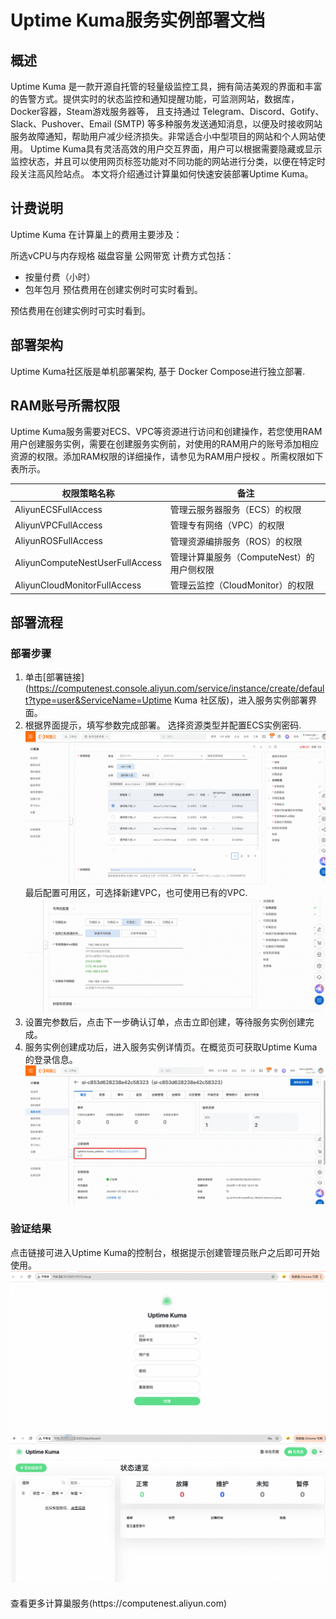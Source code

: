 # Uptime Kuma服务实例部署文档

## 概述


Uptime Kuma 是一款开源自托管的轻量级监控工具，拥有简洁美观的界面和丰富的告警方式。提供实时的状态监控和通知提醒功能，可监测网站，数据库，Docker容器，Steam游戏服务器等，
且支持通过 Telegram、Discord、Gotify、Slack、Pushover、Email (SMTP) 等多种服务发送通知消息，以便及时接收网站服务故障通知，帮助用户减少经济损失。非常适合小中型项目的网站和个人网站使用。
Uptime Kuma具有灵活高效的用户交互界面，用户可以根据需要隐藏或显示监控状态，并且可以使用网页标签功能对不同功能的网站进行分类，以便在特定时段关注高风险站点。
本文将介绍通过计算巢如何快速安装部署Uptime Kuma。


## 计费说明

Uptime Kuma 在计算巢上的费用主要涉及：

所选vCPU与内存规格 磁盘容量 公网带宽 计费方式包括：

- 按量付费（小时）
- 包年包月 预估费用在创建实例时可实时看到。

预估费用在创建实例时可实时看到。

## 部署架构

Uptime Kuma社区版是单机部署架构, 基于 Docker Compose进行独立部署.

## RAM账号所需权限

Uptime Kuma服务需要对ECS、VPC等资源进行访问和创建操作，若您使用RAM用户创建服务实例，需要在创建服务实例前，对使用的RAM用户的账号添加相应资源的权限。添加RAM权限的详细操作，请参见为RAM用户授权 。所需权限如下表所示。

| 权限策略名称                          | 备注                         |
|---------------------------------|----------------------------|
| AliyunECSFullAccess             | 管理云服务器服务（ECS）的权限           |
| AliyunVPCFullAccess             | 管理专有网络（VPC）的权限             |
| AliyunROSFullAccess             | 管理资源编排服务（ROS）的权限           |
| AliyunComputeNestUserFullAccess | 管理计算巢服务（ComputeNest）的用户侧权限 |
| AliyunCloudMonitorFullAccess    | 管理云监控（CloudMonitor）的权限     |


## 部署流程

### 部署步骤
1. 单击[部署链接](https://computenest.console.aliyun.com/service/instance/create/default?type=user&ServiceName=Uptime Kuma 社区版)，进入服务实例部署界面。
2. 根据界面提示，填写参数完成部署。
   选择资源类型并配置ECS实例密码.
   ![img.png](img.png)
   最后配置可用区，可选择新建VPC，也可使用已有的VPC.
   ![img_1.png](img_1.png)
3. 设置完参数后，点击下一步确认订单，点击立即创建，等待服务实例创建完成。
4. 服务实例创建成功后，进入服务实例详情页。在概览页可获取Uptime Kuma的登录信息。
   ![img_2.png](img_2.png)
### 验证结果

点击链接可进入Uptime Kuma的控制台，根据提示创建管理员账户之后即可开始使用。
![img_3.png](img_3.png)
![img_4.png](img_4.png)


<div style="margin-top: 20px;">
    <footer>
        <p>查看更多计算巢服务(https://computenest.aliyun.com)</p>
    </footer>
</div>